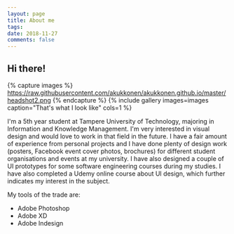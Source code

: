 ```yaml
---
layout: page
title: About me
tags:   
date: 2018-11-27
comments: false
---
```


[my face]: https://github.com/akukkonen/akukkonen.github.io/blob/master/headshot2.png

## Hi there!

{% capture images %}
	https://raw.githubusercontent.com/akukkonen/akukkonen.github.io/master/headshot2.png
{% endcapture %}
{% include gallery images=images caption="That's what I look like" cols=1 %}   

I'm a 5th year student at Tampere University of Technology, majoring in Information and Knowledge Management. I'm very interested in visual design and would love to work in that field in the future. I have a fair amount of experience from personal projects and I have done plenty of design work (posters, Facebook event cover photos, brochures) for different student organisations and events at my university. I have also designed a couple of UI prototypes for some software engineering  courses during my studies. I have also completed a Udemy online course about UI design, which further indicates my interest in the subject.

My tools of the trade are:
* Adobe Photoshop
* Adobe XD
* Adobe Indesign


